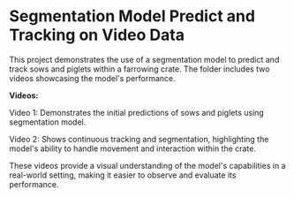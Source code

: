# Segmentation Model Predict and Tracking on Video Data

This project demonstrates the use of a segmentation model to predict and track sows and piglets within a farrowing crate. The folder includes two videos showcasing the model's performance.

**Videos:**

Video 1: Demonstrates the initial predictions of sows and piglets using segmentation model.

Video 2: Shows continuous tracking and segmentation, highlighting the model's ability to handle movement and interaction within the crate.

These videos provide a visual understanding of the model's capabilities in a real-world setting, making it easier to observe and evaluate its performance.
